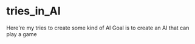 # tries_in_AI
Here're my tries to create some kind of AI
Goal is to create an AI that can play a game
